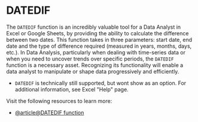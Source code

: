 # DATEDIF

The `DATEDIF` function is an incredibly valuable tool for a Data Analyst in Excel or Google Sheets, by providing the ability to calculate the difference between two dates. This function takes in three parameters: start date, end date and the type of difference required (measured in years, months, days, etc.). In Data Analysis, particularly when dealing with time-series data or when you need to uncover trends over specific periods, the `DATEDIF` function is a necessary asset. Recognizing its functionality will enable a data analyst to manipulate or shape data progressively and efficiently.

* `DATEDIF` is technically still supported, but wont show as an option. For additional information, see Excel "Help" page.

Visit the following resources to learn more:

- [@article@DATEDIF function](https://support.microsoft.com/en-gb/office/datedif-function-25dba1a4-2812-480b-84dd-8b32a451b35c)